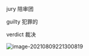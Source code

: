 jury 陪审团

guilty 犯罪的

verdict 裁决

![image-20210809221300819](C:\Users\84702\AppData\Roaming\Typora\typora-user-images\image-20210809221300819.png)

